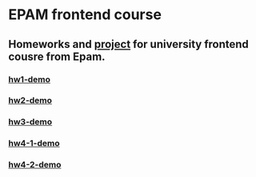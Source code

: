 # EPAM frontend course
## Homeworks and [project](https://github.com/ZioVio/epam-frontend-course/tree/master/coursework) for university frontend cousre from Epam.

### [hw1-demo](https://ziovio.github.io/epam-frontend-course/hw1/task1/index.html)
### [hw2-demo](https://ziovio.github.io/epam-frontend-course/hw2/index.html)
### [hw3-demo](https://ziovio.github.io/epam-frontend-course/hw3/index.html)
### [hw4-1-demo](https://ziovio.github.io/epam-frontend-course/hw4/task1/index.html)
### [hw4-2-demo](https://ziovio.github.io/epam-frontend-course/hw4/task2/index.html)
